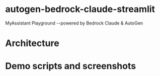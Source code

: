 # autogen-bedrock-claude-streamlit
MyAssistant Playground --powered by Bedrock Claude &amp; AutoGen

# Architecture

# Demo scripts and screenshots
